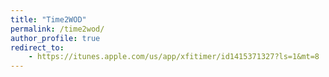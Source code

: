 ```yaml
---
title: "Time2WOD"
permalink: /time2wod/
author_profile: true
redirect_to:
    - https://itunes.apple.com/us/app/xfitimer/id1415371327?ls=1&mt=8
---
```

